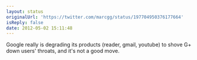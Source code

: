 ```yaml
---
layout: status
originalUrl: 'https://twitter.com/marcgg/status/197704950376177664'
isReply: false
date: 2012-05-02 15:11:48
---
```


Google really is degrading its products (reader, gmail, youtube) to shove G+ down users' throats, and it's not a good move.
